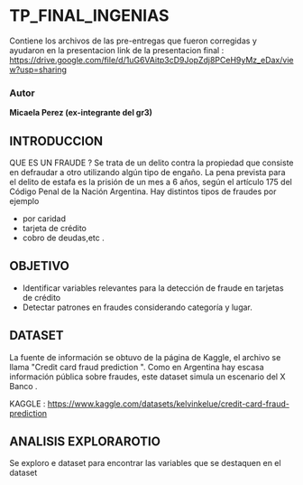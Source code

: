 # TP_FINAL_INGENIAS
Contiene los archivos de las pre-entregas que fueron corregidas y ayudaron en la presentacion 
link de la presentacion final : https://drive.google.com/file/d/1uG6VAitp3cD9JopZdj8PCeH9yMz_eDax/view?usp=sharing
### Autor 

**Micaela Perez (ex-integrante del gr3)** 

## INTRODUCCION

QUE ES UN FRAUDE ? 
Se trata de un delito contra la propiedad que consiste en defraudar a otro utilizando algún tipo de engaño. 
La pena prevista para el delito de estafa es la prisión de un mes a 6 años, según el artículo 175 del Código Penal de la Nación Argentina. 
Hay distintos tipos de fraudes por ejemplo 
* por caridad 
* tarjeta de crédito
* cobro de deudas,etc .

## OBJETIVO 
* Identificar variables relevantes para la detección de fraude en tarjetas de crédito
* Detectar patrones en fraudes considerando categoría y lugar.

## DATASET
La fuente de información se obtuvo de la página de Kaggle, el archivo se llama "Credit card fraud prediction ". 
Como en Argentina hay escasa información pública sobre fraudes, este dataset simula un escenario del X Banco .

KAGGLE : https://www.kaggle.com/datasets/kelvinkelue/credit-card-fraud-prediction

## ANALISIS EXPLORAROTIO 
Se exploro e dataset para encontrar las variables que se destaquen en el dataset 

